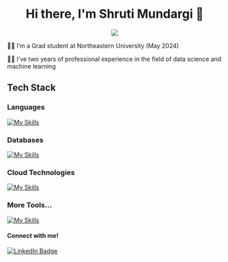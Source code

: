 <h1 align="center">
Hi there, I'm Shruti Mundargi 👋 
</h1>


<div id="header" align="center">
  <img src="https://media.giphy.com/media/v1.Y2lkPTc5MGI3NjExMHN4YWxiaXE3NjBmZWZ1dGllYmU4dmplczQwa3FsNzRhZTllN2FrZSZlcD12MV9pbnRlcm5hbF9naWZfYnlfaWQmY3Q9Zw/hpXdHPfFI5wTABdDx9/giphy.gif" />
</div>


👩‍🎓 I’m a Grad student at Northeastern University (May 2024)

👩‍💻 I’ve two years of professional experience in the field of data science and machine learning

## Tech Stack

### Languages
[![My Skills](https://skillicons.dev/icons?i=py,js,r,cs)]()

### Databases
[![My Skills](https://skillicons.dev/icons?i=mysql,mongodb)]()

### Cloud Technologies
[![My Skills](https://skillicons.dev/icons?i=aws,gcp,azure,kafka)]()

### More Tools...
[![My Skills](https://skillicons.dev/icons?i=git,tensorflow,pytorch,docker,flask,fastapi,heroku,postman)]()


#### Connect with me!
<div id="badges">
  <a href="[your-linkedin-URL](https://www.linkedin.com/in/shruti-mundargi/)">
    <img src="https://img.shields.io/badge/LinkedIn-blue?style=for-the-badge&logo=linkedin&logoColor=white" alt="LinkedIn Badge"/>
  </a>
</div>




<div align="center">
 <img src="https://komarev.com/ghpvc/?username=shrutimundargi&style=flat-square&color=blue" alt=""/> 
</div>

